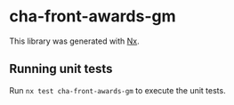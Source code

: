 # cha-front-awards-gm

This library was generated with [Nx](https://nx.dev).

## Running unit tests

Run `nx test cha-front-awards-gm` to execute the unit tests.
